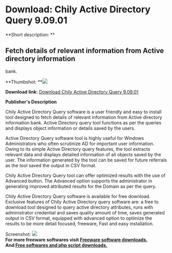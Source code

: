 # Download: Chily Active Directory Query 9.09.01

**Short description: **

## Fetch details of relevant information from Active directory information
bank.

  
**Thumbshot: **![](http://www.freewarefiles.com/screenshot/chilyactdir_md.jpg)   
  
**Download link:** [Download Chily Active Directory Query 9.09.01](http://freesoftwares.boysofts.com/Chily-Active-Directory-Query_program_52593.html)  
  

**Publisher's Description**  
  

Chily Active Directory Query software is a user friendly and easy to install
tool designed to fetch details of relevant information from Active directory
information bank. Active Directory query tool functions as per the queries and
displays object information or details saved by the users.

Active Directory Query software tool is highly useful for Windows
Administrators who often scrutinize AD for important user information. Owing
to its simple Active Directory query features, the tool extracts relevant data
and displays detailed information of all objects saved by the user. The
information generated by the tool can be saved for future referrals as the
tool saved the output in CSV format.

Chily Active Directory Query tool can offer optimized results with the use of
Advanced button. The Advanced option supports the administrator in generating
improved attributed results for the Domain as per the query.

Chily Active Directory Query software is available for free download.
Exclusive features of Chily Active Directory query software are: a free to
download tool designed to query active directory attributes, runs with
administrator credential and saves quality amount of time, saves generated
output in CSV format, equipped with advanced option to optimize the results to
be more detail focused, freeware, Fast and easy installation.

  
  
Screenshot: ![](http://www.freewarefiles.com/screenshot/chilyactdir.jpg)  
**For more freeware softwares visit [Freeware software downloads.](http://freesoftwares.boysofts.com/)**   
**And [Free softwares and php script downloads.](http://www.boysofts.com/)**

